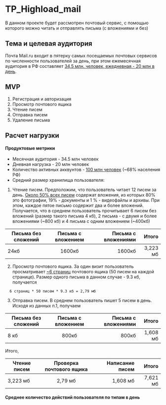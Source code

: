 # TP_Highload_mail
В данном проекте будет рассмотрен почтовый сервис, с помощью которого можно читать и отправлять письма (с вложениями и без) 

## Тема и целевая аудитория
Почта Mail.ru входит в пятерку самых посещаемых почтовых сервисов по численности пользователей за день, при этом ежемесячная аудитория в РФ составляет [34,5 млн. человек, ежедневная - 20 млн в день](https://journal.tinkoff.ru/news/review-mail-ru-group/).

## MVP
1. Регистрация и авторизация
2. Просмотр почтового ящика
3. Чтение писем
4. Отправка писем
5. Удаление письма

## Расчет нагрузки
#### Продуктовые метрики
* Месячная аудитория - 34.5 млн человек
* Дневная нагрузка - 20 млн человек
* Количество активных акквунтов - [100 млн человек](https://corp.mail.ru/ru/company/portal/) (~68% населения РФ)
* Средний размер хранилища пользователя:

 1. Чтение писем. Предположим, что пользователь читает 12 писем за день. [Около 50% всех писем](https://corp.mail.ru/ru/press/releases/10147/) содержат вложения, из которых 80% это фотографии, 19% - документы и 1 % - видеофайлы и архивы. При этом, каждое пятое письмо содержит два и более вложений. Получается, что в среднем пользователь прочитывает 6 писем без вложений (размер такого письма 4 кб), 2 письма - с двумя и более вложениями (~800 кб) и 4 письма с одним вложением (~400кб)

| Письма без сложений | Письма с вложением| Письма с вложениями |Итого|  
| ------------- |:------------------:| -----:| -----:|
|       24кб   | 1600кб    | 1600кб |3,223 мб|

2. Просмотр почтового ящика. За один визит пользователь просматривает [~6 страниц](https://www.similarweb.com/website/mail.ru/#overview) почтового ящика (50 писем на каждой странице). Размер одного письма в данном случае - 9.3 кб, получается 

```
  6 страниц * 50 писем * 9.3 кб = 2,79 мб
```
3. Отправка писем. В среднем пользователь пишет 5 писем в день. Исходя из данных п.1, получаем

| Письма без сложений | Письма с вложением| Письма с вложениями |Итого|  
| ------------- |:------------------:| -----:| -----:|
|      8 кб   | 800кб    | 800кб |1,608 мб|

Итого, 

| Чтение писем | Проверка почтового ящика| Написание писем |Итого|  
| ------------- |:------------------:| -----:| -----:|
|       3,223 мб   | 2,79 мб  | 1,608 мб | 7,621 мб|

#### Среднее количество действий пользователя по типам в день

